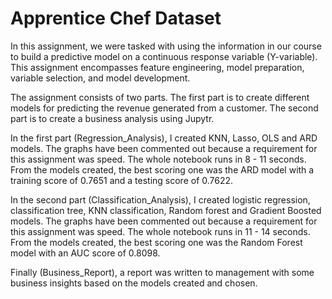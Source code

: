 # Apprentice Chef Dataset

In this assignment, we were tasked with using the information in our course to build a predictive model on a continuous response variable (Y-variable). This assignment encompasses feature engineering, model preparation, variable selection, and model development. 

The assignment consists of two parts. The first part is to create different models for predicting the revenue generated from a customer. The second part is to create a business analysis using Jupytr. 

In the first part (Regression_Analysis), I created KNN, Lasso, OLS and ARD models. The graphs have been commented out because a requirement for this assignment was speed. The whole notebook runs in 8 - 11 seconds. From the models created, the best scoring one was the ARD model with a training score of 0.7651 and a testing score of 0.7622. 

In the second part (Classification_Analysis), I created logistic regression, classification tree, KNN classification, Random forest and Gradient Boosted models. The graphs have been commented out because a requirement for this assignment was speed. The whole notebook runs in 11 - 14 seconds. From the models created, the best scoring one was the Random Forest model with an AUC score of 0.8098.

Finally (Business_Report), a report was written to management with some business insights based on the models created and chosen.
